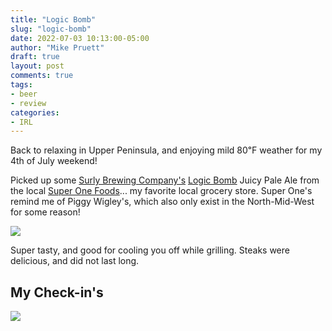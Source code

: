 ```yaml
---
title: "Logic Bomb"
slug: "logic-bomb"
date: 2022-07-03 10:13:00-05:00
author: "Mike Pruett"
draft: true
layout: post
comments: true
tags:
- beer
- review
categories:
- IRL
---
```


Back to relaxing in Upper Peninsula, and enjoying mild 80℉ weather for my 4th of July weekend!

Picked up some [Surly Brewing Company's](https://surlybrewing.com/) [Logic Bomb](https://surlybrewing.com/beer/logic-bomb/) Juicy Pale Ale from the local [Super One Foods](https://www.superonefoods.com/)... my favorite local grocery store. Super One's remind me of Piggy Wigley's, which also only exist in the North-Mid-West for some reason!

![](/uploads/logic-bomb-hero.jpg)

Super tasty, and good for cooling you off while grilling. Steaks were delicious, and did not last long.

## My Check-in's

![](/uploads/logic-bomb-checkin.jpg)
